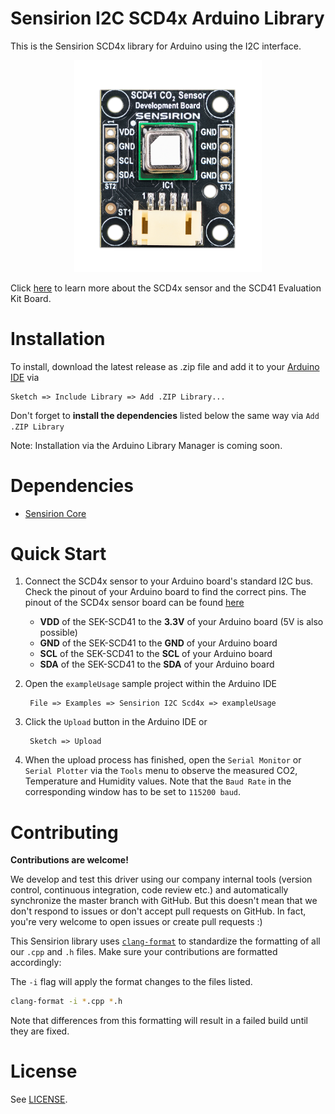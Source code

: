 # Sensirion I2C SCD4x Arduino Library

This is the Sensirion SCD4x library for Arduino using the I2C interface.

[<center><img src="assets/SCD41_Development_Board.png" width="300px"></center>](https://sensirion.com/my-scd-ek)

Click [here](https://sensirion.com/my-scd-ek) to learn more about the SCD4x
sensor and the SCD41 Evaluation Kit Board.

# Installation

To install, download the latest release as .zip file and add it to your
[Arduino IDE](http://www.arduino.cc/en/main/software) via

	Sketch => Include Library => Add .ZIP Library...

Don't forget to **install the dependencies** listed below the same way via `Add
.ZIP Library`

Note: Installation via the Arduino Library Manager is coming soon.

# Dependencies

* [Sensirion Core](https://github.com/Sensirion/arduino-core)


# Quick Start

1. Connect the SCD4x sensor to your Arduino board's standard I2C bus. Check
   the pinout of your Arduino board to find the correct pins. The pinout of the
   SCD4x sensor board can be found [here](https://sensirion.com/my-scd-ek)

	* **VDD** of the SEK-SCD41 to the **3.3V** of your Arduino board (5V is also possible)
	* **GND** of the SEK-SCD41 to the **GND** of your Arduino board
	* **SCL** of the SEK-SCD41 to the **SCL** of your Arduino board
	* **SDA** of the SEK-SCD41 to the **SDA** of your Arduino board

2. Open the `exampleUsage` sample project within the Arduino IDE

		File => Examples => Sensirion I2C Scd4x => exampleUsage

3. Click the `Upload` button in the Arduino IDE or

		Sketch => Upload

4. When the upload process has finished, open the `Serial Monitor` or `Serial
   Plotter` via the `Tools` menu to observe the measured CO2, Temperature and
   Humidity values. Note that the `Baud Rate` in the corresponding window has
   to be set to `115200 baud`.

# Contributing

**Contributions are welcome!**

We develop and test this driver using our company internal tools (version
control, continuous integration, code review etc.) and automatically
synchronize the master branch with GitHub. But this doesn't mean that we don't
respond to issues or don't accept pull requests on GitHub. In fact, you're very
welcome to open issues or create pull requests :)

This Sensirion library uses
[`clang-format`](https://releases.llvm.org/download.html) to standardize the
formatting of all our `.cpp` and `.h` files. Make sure your contributions are
formatted accordingly:

The `-i` flag will apply the format changes to the files listed.

```bash
clang-format -i *.cpp *.h
```

Note that differences from this formatting will result in a failed build until
they are fixed.

# License

See [LICENSE](LICENSE).
